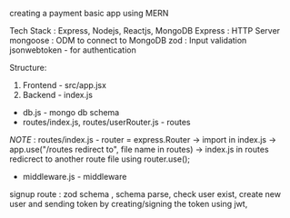 creating a payment basic app using MERN 

Tech Stack : Express, Nodejs, Reactjs, MongoDB
Express : HTTP Server
mongoose : ODM to connect to MongoDB
zod : Input validation 
jsonwebtoken - for authentication 



Structure: 
1. Frontend - src/app.jsx
2. Backend - index.js
 - db.js - mongo db schema
 - routes/index.js, routes/userRouter.js - routes 

*NOTE* : routes/index.js - router = express.Router -> import in index.js -> app.use("/routes redirect to", file name in routes) -> index.js in routes redicrect to another route file using router.use(); 

 - middleware.js - middleware

signup route : zod schema , schema parse, check user exist, create new user and sending token by creating/signing the token using jwt, 